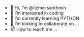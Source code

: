 - 👋 Hi, I’m @itzme-santhosh
- 👀 I’m interested in coding
- 🌱 I’m currently learning PYTHON
- 💞️ I’m looking to collaborate on ...
- 📫 How to reach me ...

<!---
itzme-santhosh/itzme-santhosh is a ✨ special ✨ repository because its `README.md` (this file) appears on your GitHub profile.
You can click the Preview link to take a look at your changes.
--->
